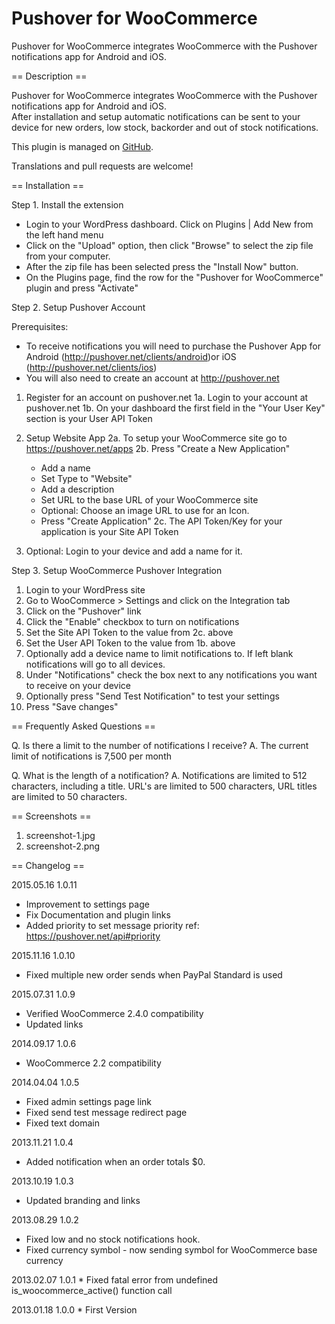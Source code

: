 Pushover for WooCommerce
========================

Pushover for WooCommerce integrates WooCommerce with the Pushover notifications app for Android and iOS.  

== Description ==

Pushover for WooCommerce integrates WooCommerce with the Pushover notifications app for Android and iOS.  
After installation and setup automatic notifications can be sent to your device for new orders, low stock, backorder and out of stock notifications.

This plugin is managed on <a href="https://github.com/shopplugins/pushover-for-woocommerce">GitHub</a>.

Translations and pull requests are welcome!


== Installation ==

Step 1. Install the extension

 * Login to your WordPress dashboard. Click on Plugins | Add New from the left hand menu
 * Click on the "Upload" option, then click "Browse" to select the zip file from your computer.
 * After the zip file has been selected press the "Install Now" button.
 * On the Plugins page, find the row for the "Pushover for WooCommerce" plugin and press "Activate"

Step 2. Setup Pushover Account

Prerequisites:
 * To receive notifications you will need to purchase the Pushover App for Android (http://pushover.net/clients/android)or iOS (http://pushover.net/clients/ios)
 * You will also need to create an account at http://pushover.net
 
1. Register for an account on pushover.net
 1a.  Login to your account at pushover.net
 1b.  On your dashboard the first field in the "Your User Key" section is your User API Token

2. Setup Website App
 2a.  To setup your WooCommerce site go to https://pushover.net/apps
 2b.  Press "Create a New Application"
 	- Add a name
 	- Set Type to "Website"
 	- Add a description
 	- Set URL to the base URL of your WooCommerce site
 	- Optional: Choose an image URL to use for an Icon.
 	- Press "Create Application"
 2c.  The API Token/Key for your application is your Site API Token  

3. Optional:  Login to your device and add a name for it.

Step 3. Setup WooCommerce Pushover Integration

 1.  Login to your WordPress site
 2.  Go to WooCommerce > Settings and click on the Integration tab
 3.  Click on the "Pushover" link
 4.  Click the "Enable" checkbox to turn on notifications
 5.  Set the Site API Token to the value from 2c. above
 6.  Set the User API Token to the value from 1b. above
 7.  Optionally add a device name to limit notifications to.  If left blank notifications will go to all devices.
 8.  Under "Notifications" check the box next to any notifications you want to receive on your device
 9.  Optionally press "Send Test Notification" to test your settings
 10. Press "Save changes"

== Frequently Asked Questions ==


Q.  Is there a limit to the number of notifications I receive? 
A.  The current limit of notifications is 7,500 per month

Q.  What is the length of a notification?
A.  Notifications are limited to 512 characters, including a title.  URL's are limited to 500 characters, URL titles are limited to 50 characters.

== Screenshots ==

1. screenshot-1.jpg
2. screenshot-2.png

== Changelog ==

2015.05.16  1.0.11
* Improvement to settings page
* Fix Documentation and plugin links
* Added priority to set message priority ref: https://pushover.net/api#priority

2015.11.16  1.0.10
* Fixed multiple new order sends when PayPal Standard is used

2015.07.31  1.0.9
* Verified WooCommerce 2.4.0 compatibility
* Updated links

2014.09.17   1.0.6
* WooCommerce 2.2 compatibility

2014.04.04   1.0.5
 * Fixed admin settings page link
 * Fixed send test message redirect page
 * Fixed text domain

2013.11.21   1.0.4
 * Added notification when an order totals $0.

2013.10.19   1.0.3
 * Updated branding and links

2013.08.29   1.0.2
 * Fixed low and no stock notifications hook.
 * Fixed currency symbol - now sending symbol for WooCommerce base currency

2013.02.07	 1.0.1
	* Fixed fatal error from undefined is_woocommerce_active() function call

2013.01.18   1.0.0
	* First Version

